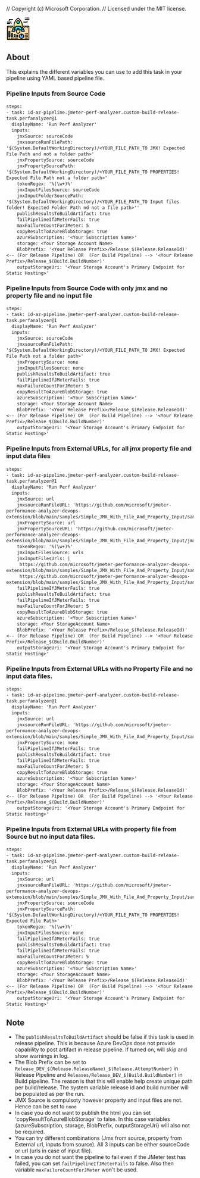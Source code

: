 // Copyright (c) Microsoft Corporation.
// Licensed under the MIT license.

![project-screenshots/icon.png](project-screenshots/icon.png)

## About
This explains the different variables you can use to add this task in your pipeline using YAML based pipeline file.

### Pipeline Inputs from Source Code

```
steps:
- task: id-az-pipeline.jmeter-perf-analyzer.custom-build-release-task.perfanalyzer@1
  displayName: 'Run Perf Analyzer'
  inputs:
    jmxSource: sourceCode
    jmxsourceRunFilePath: '$(System.DefaultWorkingDirectory)/<YOUR_FILE_PATH_TO JMX! Expected File Path and not a folder path>'
    jmxPropertySource: sourceCode
    jmxPropertySourcePath: '$(System.DefaultWorkingDirectory)/<YOUR_FILE_PATH_TO PROPERTIES! Expected File Path not a folder path>'
    tokenRegex: '%(\w+)%'
    jmxInputFilesSource: sourceCode
    jmxInputFolderSourcePath: '$(System.DefaultWorkingDirectory)/<YOUR_FILE_PATH_TO Input files folder! Expected Folder Path nd not a file path>''
    publishResultsToBuildArtifact: true
    failPipelineIfJMeterFails: true
    maxFailureCountForJMeter: 5
    copyResultToAzureBlobStorage: true
    azureSubscription: '<Your Subscription Name>'
    storage: <Your Storage Account Name>
    BlobPrefix: '<Your Release Prefix>/Release_$(Release.ReleaseId)' <-- (For Release Pipeline) OR  (For Build Pipeline) --> '<Your Release Prefix>/Release_$(Build.BuildNumber)'
    outputStorageUri: '<Your Storage Account's Primary Endpoint for Static Hosting>'
```


### Pipeline Inputs from Source Code with only jmx and no property file and no input file

```
steps:
- task: id-az-pipeline.jmeter-perf-analyzer.custom-build-release-task.perfanalyzer@1
  displayName: 'Run Perf Analyzer'
  inputs:
    jmxSource: sourceCode
    jmxsourceRunFilePath: '$(System.DefaultWorkingDirectory)/<YOUR_FILE_PATH_TO JMX! Expected File Path not a folder path>'
    jmxPropertySource: none
    jmxInputFilesSource: none
    publishResultsToBuildArtifact: true
    failPipelineIfJMeterFails: true
    maxFailureCountForJMeter: 5
    copyResultToAzureBlobStorage: true
    azureSubscription: '<Your Subscription Name>'
    storage: <Your Storage Account Name>
    BlobPrefix: '<Your Release Prefix>/Release_$(Release.ReleaseId)' <-- (For Release Pipeline) OR  (For Build Pipeline) --> '<Your Release Prefix>/Release_$(Build.BuildNumber)'
    outputStorageUri: '<Your Storage Account's Primary Endpoint for Static Hosting>'
```


### Pipeline Inputs from External URLs, for all jmx property file and input data files

```
steps:
- task: id-az-pipeline.jmeter-perf-analyzer.custom-build-release-task.perfanalyzer@1
  displayName: 'Run Perf Analyzer'
  inputs:
    jmxSource: url
    jmxsourceRunFileURL: 'https://github.com/microsoft/jmeter-performance-analyzer-devops-extension/blob/main/samples/Simple_JMX_With_File_And_Property_Input/samplejmx.jmx'
    jmxPropertySource: url
    jmxPropertySourceURL: 'https://github.com/microsoft/jmeter-performance-analyzer-devops-extension/blob/main/samples/Simple_JMX_With_File_And_Property_Input/jmx.properties'
    tokenRegex: '%(\w+)%'
    jmxInputFilesSource: urls
    jmxInputFilesUrls: |
     https://github.com/microsoft/jmeter-performance-analyzer-devops-extension/blob/main/samples/Simple_JMX_With_File_And_Property_Input/sampleInputFile.csv,
     https://github.com/microsoft/jmeter-performance-analyzer-devops-extension/blob/main/samples/Simple_JMX_With_File_And_Property_Input/sampleInputFile2.csv
    failPipelineIfJMeterFails: true
    publishResultsToBuildArtifact: true
    failPipelineIfJMeterFails: true
    maxFailureCountForJMeter: 5
    copyResultToAzureBlobStorage: true
    azureSubscription: '<Your Subscription Name>'
    storage: <Your StorageAccount Name>
    BlobPrefix: '<Your Release Prefix>/Release_$(Release.ReleaseId)' <-- (For Release Pipeline) OR  (For Build Pipeline) --> '<Your Release Prefix>/Release_$(Build.BuildNumber)'
    outputStorageUri: '<Your Storage Account's Primary Endpoint for Static Hosting>'
```

### Pipeline Inputs from External URLs with no Property File and no input data files.

```
steps:
- task: id-az-pipeline.jmeter-perf-analyzer.custom-build-release-task.perfanalyzer@1
  displayName: 'Run Perf Analyzer'
  inputs:
    jmxSource: url
    jmxsourceRunFileURL: 'https://github.com/microsoft/jmeter-performance-analyzer-devops-extension/blob/main/samples/Simple_JMX_With_File_And_Property_Input/samplejmx.jmx'
    jmxPropertySource: none
    failPipelineIfJMeterFails: true
    publishResultsToBuildArtifact: true
    failPipelineIfJMeterFails: true
    maxFailureCountForJMeter: 5
    copyResultToAzureBlobStorage: true
    azureSubscription: '<Your Subscription Name>'
    storage: <Your StorageAccount Name>
    BlobPrefix: '<Your Release Prefix>/Release_$(Release.ReleaseId)' <-- (For Release Pipeline) OR  (For Build Pipeline) --> '<Your Release Prefix>/Release_$(Build.BuildNumber)'
    outputStorageUri: '<Your Storage Account's Primary Endpoint for Static Hosting>'
```

### Pipeline Inputs from External URLs with property file from Source but no input data files.


```
steps:
- task: id-az-pipeline.jmeter-perf-analyzer.custom-build-release-task.perfanalyzer@1
  displayName: 'Run Perf Analyzer'
  inputs:
    jmxSource: url
    jmxsourceRunFileURL: 'https://github.com/microsoft/jmeter-performance-analyzer-devops-extension/blob/main/samples/Simple_JMX_With_File_And_Property_Input/samplejmx.jmx'
    jmxPropertySource: sourceCode
    jmxPropertySourcePath: '$(System.DefaultWorkingDirectory)/<YOUR_FILE_PATH_TO PROPERTIES! Expected File Path>'
    tokenRegex: '%(\w+)%'
    jmxInputFilesSource: none
    failPipelineIfJMeterFails: true
    publishResultsToBuildArtifact: true
    failPipelineIfJMeterFails: true
    maxFailureCountForJMeter: 5
    copyResultToAzureBlobStorage: true
    azureSubscription: '<Your Subscription Name>'
    storage: <Your StorageAccount Name>
    BlobPrefix: '<Your Release Prefix>/Release_$(Release.ReleaseId)' <-- (For Release Pipeline) OR  (For Build Pipeline) --> '<Your Release Prefix>/Release_$(Build.BuildNumber)'
    outputStorageUri: '<Your Storage Account's Primary Endpoint for Static Hosting>'
```


## Note
 - The `publishResultsToBuildArtifact` should be false if this task is used in release pipeline. This is because Azure DevOps dose not provide capability to post artifact in release pipeline. If turned on, will skip and show warnings in log.
 - The Blob Prefix can be set to `Release_DEV_$(Release.ReleaseName)_$(Release.AttemptNumber)` in Release Pipeline and `Releases/Release_DEV_$(Build.BuildNumber)` in Build pipeline. The reason is that this will enable help create unique path per build/release. The system variable release id and build number will be populated as per the run.
 - JMX Source is compulsoty however property and input files are not. Hence can be set to `none`
 - In case you do not want to publish the html you can set 'copyResultToAzureBlobStorage' to false. In this case variables {azureSubscription, storage, BlobPrefix, outputStorageUri} will also not be required.
 - You can try different combinations (Jmx from source, property from External url, inputs from source). All 3 inputs can be either sourceCode or url (urls in case of input file).
 - In case you do not want the pipeline to fail even if the JMeter test has failed, you can set `failPipelineIfJMeterFails` to false. Also then variable `maxFailureCountForJMeter` won't be used.

